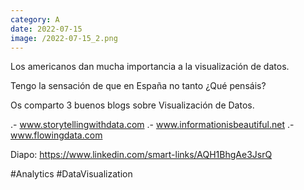 ```yaml
--- 
category: A 
date: 2022-07-15 
image: /2022-07-15_2.png 
--- 
```


Los americanos dan mucha importancia a la visualización de datos.

Tengo la sensación de que en España no tanto ¿Qué pensáis?

Os comparto 3 buenos blogs sobre Visualización de Datos.

.- www.storytellingwithdata.com
.- www.informationisbeautiful.net
.- www.flowingdata.com

Diapo: https://www.linkedin.com/smart-links/AQH1BhgAe3JsrQ

#Analytics #DataVisualization